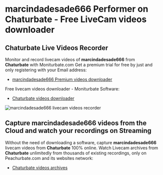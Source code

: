 # marcindadesade666 Performer on Chaturbate - Free LiveCam videos downloader

## Chaturbate Live Videos Recorder

Monitor and record livecam videos of **marcindadesade666** from **Chaturbate** with Moniturbate.com
Get a premium trial for free by just and only registering with your Email address:
* [marcindadesade666 Premium videos downloader](https://moniturbate.com/request-demo-licence-key.html)

Free livecam videos downloader - Moniturbate Software:
* [Chaturbate videos downloader](https://moniturbate.com/moniturbate-download-software.html)

![marcindadesade666 livecam videos recorder](https://peachurnet.com/templates/moniturbate-software.png)


## Capture marcindadesade666 videos from the Cloud and watch your recordings on Streaming

Without the need of downloading a software, capture **marcindadesade666** livecam videos from **Chaturbate** 100% online.
Watch Livecam archives from **Chaturbate** unlimitedly from thousands of existing recordings, only on Peachurbate.com and its websites network:
* [Chaturbate videos archives](https://peachurnet.com/)